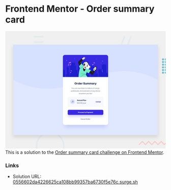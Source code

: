 # Frontend Mentor - Order summary card

![Design preview for the Order summary card coding challenge](./design/desktop-preview.jpg)
This is a solution to the [Order summary card challenge on Frontend Mentor](https://www.frontendmentor.io/challenges/order-summary-component-QlPmajDUj).

### Links

- Solution URL: [0556602da4226625ca108bb99357ba6730f5e76c.surge.sh](https://0556602da4226625ca108bb99357ba6730f5e76c.surge.sh)

